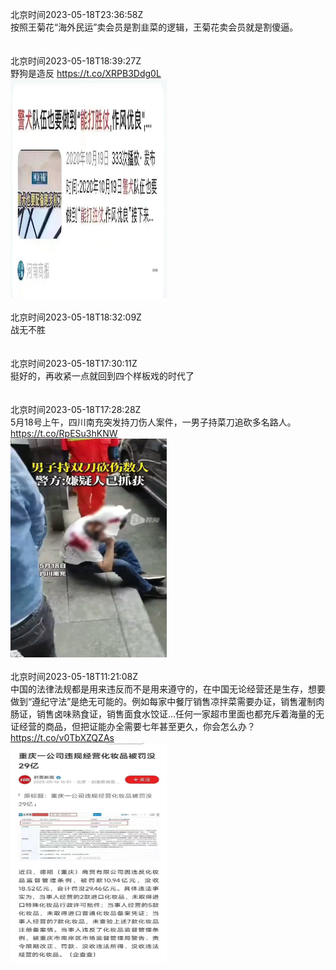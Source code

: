 北京时间2023-05-18T23:36:58Z<br>按照王菊花“海外民运”卖会员是割韭菜的逻辑，王菊花卖会员就是割傻逼。<br><br><br>北京时间2023-05-18T18:39:27Z<br>野狗是造反 https://t.co/XRPB3Ddg0L<br><img src='/temp/image/2023/u-Month-5/1659146674735046657_0.jpg' width='250' height='350'><br><br>北京时间2023-05-18T18:32:09Z<br>战无不胜<br><br><br>北京时间2023-05-18T17:30:11Z<br>挺好的，再收紧一点就回到四个样板戏的时代了<br><br><br>北京时间2023-05-18T17:28:28Z<br>5月18号上午，四川南充突发持刀伤人案件，一男子持菜刀追砍多名路人。 https://t.co/RpESu3hKNW<br><img src='/temp/video/2023/u-Month-5/h-Day-18/1659128813219971072_0.jpg' width='250' height='350'><br><br>北京时间2023-05-18T11:21:08Z<br>中国的法律法规都是用来违反而不是用来遵守的，在中国无论经营还是生存，想要做到“遵纪守法”是绝无可能的。例如每家中餐厅销售凉拌菜需要办证，销售灌制肉肠证，销售卤味熟食证，销售面食水饺证…任何一家超市里面也都充斥着海量的无证经营的商品，但把证能办全需要七年甚至更久，你会怎么办？ https://t.co/v0TbXZQZAs<br><img src='/temp/image/2023/u-Month-5/1659036369463955457_0.jpg' width='250' height='350'><br><br>
